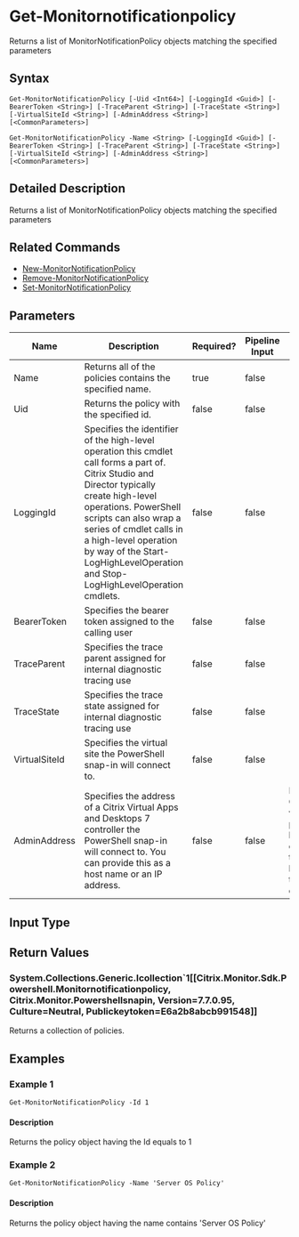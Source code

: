 ﻿
# Get-Monitornotificationpolicy
Returns a list of MonitorNotificationPolicy objects matching the specified parameters
## Syntax

```
Get-MonitorNotificationPolicy [-Uid <Int64>] [-LoggingId <Guid>] [-BearerToken <String>] [-TraceParent <String>] [-TraceState <String>] [-VirtualSiteId <String>] [-AdminAddress <String>] [<CommonParameters>]  
  
Get-MonitorNotificationPolicy -Name <String> [-LoggingId <Guid>] [-BearerToken <String>] [-TraceParent <String>] [-TraceState <String>] [-VirtualSiteId <String>] [-AdminAddress <String>] [<CommonParameters>]
```

## Detailed Description
Returns a list of MonitorNotificationPolicy objects matching the specified parameters


## Related Commands

* [New-MonitorNotificationPolicy](../New-MonitorNotificationPolicy/)
* [Remove-MonitorNotificationPolicy](../Remove-MonitorNotificationPolicy/)
* [Set-MonitorNotificationPolicy](../Set-MonitorNotificationPolicy/)
## Parameters
| Name   | Description | Required? | Pipeline Input | Default Value |
| --- | --- | --- | --- | --- |
| Name | Returns all of the policies contains the specified name. | true | false |  |
| Uid | Returns the policy with the specified id. | false | false |  |
| LoggingId | Specifies the identifier of the high-level operation this cmdlet call forms a part of. Citrix Studio and Director typically create high-level operations. PowerShell scripts can also wrap a series of cmdlet calls in a high-level operation by way of the Start-LogHighLevelOperation and Stop-LogHighLevelOperation cmdlets. | false | false |  |
| BearerToken | Specifies the bearer token assigned to the calling user | false | false |  |
| TraceParent | Specifies the trace parent assigned for internal diagnostic tracing use | false | false |  |
| TraceState | Specifies the trace state assigned for internal diagnostic tracing use | false | false |  |
| VirtualSiteId | Specifies the virtual site the PowerShell snap-in will connect to. | false | false |  |
| AdminAddress | Specifies the address of a Citrix Virtual Apps and Desktops 7 controller the PowerShell snap-in will connect to. You can provide this as a host name or an IP address. | false | false | Localhost. Once a value is provided by any cmdlet, this value becomes the default. |

## Input Type

### 

## Return Values

### System.Collections.Generic.Icollection\`1\[\[Citrix.Monitor.Sdk.Powershell.Monitornotificationpolicy, Citrix.Monitor.Powershellsnapin, Version=7.7.0.95, Culture=Neutral, Publickeytoken=E6a2b8abcb991548\]\]
Returns a collection of policies.
## Examples

### Example 1

```
Get-MonitorNotificationPolicy -Id 1
```

#### Description
Returns the policy object having the Id equals to 1
### Example 2

```
Get-MonitorNotificationPolicy -Name 'Server OS Policy'
```

#### Description
Returns the policy object having the name contains 'Server OS Policy'

